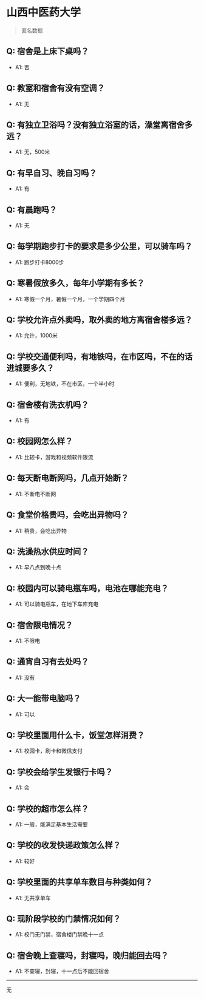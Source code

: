 # 山西中医药大学
> 匿名数据
## Q: 宿舍是上床下桌吗？
- A1: 否
## Q: 教室和宿舍有没有空调？
- A1: 无
## Q: 有独立卫浴吗？没有独立浴室的话，澡堂离宿舍多远？
- A1: 无，500米
## Q: 有早自习、晚自习吗？
- A1: 有
## Q: 有晨跑吗？
- A1: 无
## Q: 每学期跑步打卡的要求是多少公里，可以骑车吗？
- A1: 跑步打卡8000步
## Q: 寒暑假放多久，每年小学期有多长？
- A1: 寒假一个月，暑假一个月，一个学期四个月
## Q: 学校允许点外卖吗，取外卖的地方离宿舍楼多远？
- A1: 允许，1000米
## Q: 学校交通便利吗，有地铁吗，在市区吗，不在的话进城要多久？
- A1: 便利，无地铁，不在市区，一个半小时
## Q: 宿舍楼有洗衣机吗？
- A1: 有
## Q: 校园网怎么样？
- A1: 比较卡，游戏和视频软件限流
## Q: 每天断电断网吗，几点开始断？
- A1: 不断电不断网
## Q: 食堂价格贵吗，会吃出异物吗？
- A1: 稍贵，会吃出异物
## Q: 洗澡热水供应时间？
- A1: 早八点到晚十点
## Q: 校园内可以骑电瓶车吗，电池在哪能充电？
- A1: 可以骑电瓶车，在地下车库充电
## Q: 宿舍限电情况？
- A1: 不限电
## Q: 通宵自习有去处吗？
- A1: 没有
## Q: 大一能带电脑吗？
- A1: 可以
## Q: 学校里面用什么卡，饭堂怎样消费？
- A1: 校园卡，刷卡和微信支付
## Q: 学校会给学生发银行卡吗？
- A1: 会
## Q: 学校的超市怎么样？
- A1: 一般，能满足基本生活需要
## Q: 学校的收发快递政策怎么样？
- A1: 较好
## Q: 学校里面的共享单车数目与种类如何？
- A1: 无共享单车
## Q: 现阶段学校的门禁情况如何？
- A1: 校门无门禁，宿舍楼门禁晚十一点
## Q: 宿舍晚上查寝吗，封寝吗，晚归能回去吗？
- A1: 不查寝，封寝，十一点后不能回宿舍
***
无